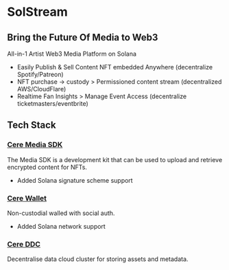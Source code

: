# SolStream

## Bring the Future Of Media to Web3

All-in-1 Artist Web3 Media Platform on Solana

- Easily Publish & Sell Content NFT embedded Anywhere (decentralize Spotify/Patreon)
- NFT purchase -> custody > Permissioned content stream (decentralized AWS/CloudFlare)
- Realtime Fan Insights > Manage Event Access (decentralize ticketmasters/eventbrite)

## Tech Stack

### [Cere Media SDK](https://cerebellum-network.github.io/cere-media-sdk-js/)

The Media SDK is a development kit that can be used to upload and retrieve encrypted content for NFTs.

- Added Solana signature scheme support

### [Cere Wallet](https://github.com/cere-io/cere-wallet-client)

Non-custodial walled with social auth.

- Added Solana network support

### [Cere DDC](https://github.com/Cerebellum-Network/cere-ddc-sdk-js)

Decentralise data cloud cluster for storing assets and metadata.
